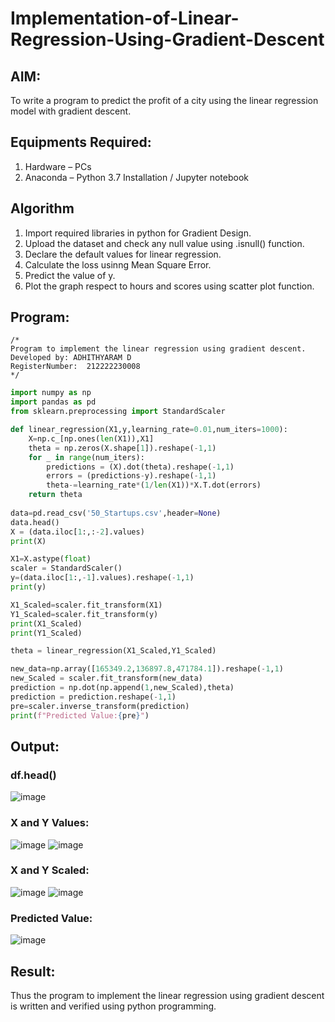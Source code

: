 # Implementation-of-Linear-Regression-Using-Gradient-Descent

## AIM:
To write a program to predict the profit of a city using the linear regression model with gradient descent.

## Equipments Required:
1. Hardware – PCs
2. Anaconda – Python 3.7 Installation / Jupyter notebook

## Algorithm
1. Import required libraries in python for Gradient Design.
2. Upload the dataset and check any null value using .isnull() function.
3. Declare the default values for linear regression.
4. Calculate the loss usinng Mean Square Error.
5. Predict the value of y.
6. Plot the graph respect to hours and scores using scatter plot function.
     
## Program:
```
/*
Program to implement the linear regression using gradient descent.
Developed by: ADHITHYARAM D
RegisterNumber:  212222230008
*/
```
```python
import numpy as np
import pandas as pd
from sklearn.preprocessing import StandardScaler

def linear_regression(X1,y,learning_rate=0.01,num_iters=1000):
    X=np.c_[np.ones(len(X1)),X1]
    theta = np.zeros(X.shape[1]).reshape(-1,1)
    for _ in range(num_iters):
        predictions = (X).dot(theta).reshape(-1,1)
        errors = (predictions-y).reshape(-1,1)
        theta-=learning_rate*(1/len(X1))*X.T.dot(errors)
    return theta
    
data=pd.read_csv('50_Startups.csv',header=None)
data.head()
X = (data.iloc[1:,:-2].values)
print(X)

X1=X.astype(float)
scaler = StandardScaler()
y=(data.iloc[1:,-1].values).reshape(-1,1)
print(y)

X1_Scaled=scaler.fit_transform(X1)
Y1_Scaled=scaler.fit_transform(y)
print(X1_Scaled)
print(Y1_Scaled)

theta = linear_regression(X1_Scaled,Y1_Scaled)

new_data=np.array([165349.2,136897.8,471784.1]).reshape(-1,1)
new_Scaled = scaler.fit_transform(new_data)
prediction = np.dot(np.append(1,new_Scaled),theta)
prediction = prediction.reshape(-1,1)
pre=scaler.inverse_transform(prediction)
print(f"Predicted Value:{pre}")
```   
## Output:
### df.head()
![image](https://github.com/Adhithyaram29D/Implementation-of-Linear-Regression-Using-Gradient-Descent/assets/119393540/ba61619c-4a51-4bc0-9e7b-e786a8667b8f)

### X and Y Values:
![image](https://github.com/Adhithyaram29D/Implementation-of-Linear-Regression-Using-Gradient-Descent/assets/119393540/27f66a3c-fc95-4fe8-ae41-cfb8f5d885c0)
![image](https://github.com/Adhithyaram29D/Implementation-of-Linear-Regression-Using-Gradient-Descent/assets/119393540/23a734d4-d18e-4e37-b36f-bb96943c9ccf)

### X and Y Scaled:
![image](https://github.com/Adhithyaram29D/Implementation-of-Linear-Regression-Using-Gradient-Descent/assets/119393540/4455cfbb-a384-479f-a52a-95bb075a24ef)
![image](https://github.com/Adhithyaram29D/Implementation-of-Linear-Regression-Using-Gradient-Descent/assets/119393540/d8d87fca-6d41-4544-8cc1-0f0423ab6b86)

### Predicted Value:
![image](https://github.com/Adhithyaram29D/Implementation-of-Linear-Regression-Using-Gradient-Descent/assets/119393540/1d0730d3-a94a-43fe-96cb-fe6b40d3cc4e)

## Result:
Thus the program to implement the linear regression using gradient descent is written and verified using python programming.

